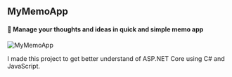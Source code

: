 ## MyMemoApp
#### 📝 Manage your thoughts and ideas in quick and simple memo app
![MyMemoApp](https://github.com/MikaZ21/MyMemoApp/assets/93892096/22b17c49-ece5-4ead-aacc-fc69c82bb995)

I made this project to get better understand of ASP.NET Core using C# and JavaScript.
